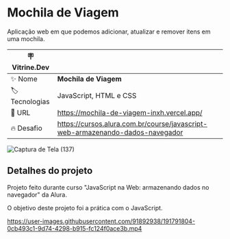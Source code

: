 # Mochila de Viagem

Aplicação web em que podemos adicionar, atualizar e remover itens em uma mochila.

| :placard: Vitrine.Dev |     |
| -------------  | --- |
| :sparkles: Nome        | **Mochila de Viagem**
| :label: Tecnologias | JavaScript, HTML e CSS
| :rocket: URL         | https://mochila-de-viagem-inxh.vercel.app/
| :fire: Desafio     | https://cursos.alura.com.br/course/javascript-web-armazenando-dados-navegador

<!-- Inserir imagem com a #vitrinedev ao final do link -->
![Captura de Tela (137)](https://user-images.githubusercontent.com/91892938/191561835-81995f32-b36b-41c6-bc5e-f6391f3c3b37.png#vitrinedev)

## Detalhes do projeto

Projeto feito durante curso "JavaScript na Web: armazenando dados no navegador" da Alura.

O objetivo deste projeto foi a prática com o JavaScript.


https://user-images.githubusercontent.com/91892938/191791804-0cb493c1-9d74-4298-b915-fc124f0ace3b.mp4

